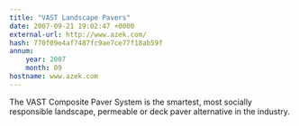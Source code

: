 ```yaml
---
title: "VAST Landscape Pavers"
date: 2007-09-21 19:02:47 +0000
external-url: http://www.azek.com/
hash: 770f09e4af7487fc9ae7ce77f18ab59f
annum:
    year: 2007
    month: 09
hostname: www.azek.com
---
```


The VAST Composite Paver System is the smartest, most socially responsible landscape, permeable or deck paver alternative in the industry.
